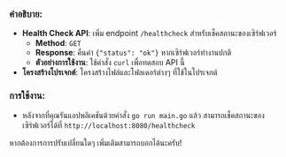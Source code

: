 
### คำอธิบาย:
- **Health Check API**: เพิ่ม endpoint `/healthcheck` สำหรับเช็คสถานะของเซิร์ฟเวอร์
    - **Method**: `GET`
    - **Response**: คืนค่า `{"status": "ok"}` หากเซิร์ฟเวอร์ทำงานปกติ
    - **ตัวอย่างการใช้งาน**: ใช้คำสั่ง `curl` เพื่อทดสอบ API นี้
- **โครงสร้างโปรเจกต์**: โครงสร้างไฟล์และโฟลเดอร์ต่างๆ ที่ใช้ในโปรเจกต์

### การใช้งาน:
- หลังจากที่คุณรันแอปพลิเคชันด้วยคำสั่ง `go run main.go` แล้ว สามารถเช็คสถานะของเซิร์ฟเวอร์ได้ที่ `http://localhost:8080/healthcheck`
  
หากต้องการการปรับเปลี่ยนใดๆ เพิ่มเติมสามารถบอกได้นะครับ!
